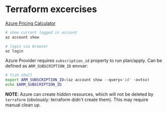 # Terraform excercises

[Azure Pricing Calculator](https://azure.microsoft.com/en-us/pricing/calculator/)

```bash
# show current logged in account
az account show

# login via browser
az login
```

Azure Provider requires `subscription_id` property to run plan/apply.
Can be defined as `ARM_SUBSCRIPTION_ID` envvar:

```bash
# fish shell
export ARM_SUBSCRIPTION_ID=(az account show --query='id' -o=tsv)
echo $ARM_SUBSCRIPTION_ID
```

**NOTE**: Azure can create _hidden_ resources, which will not be deleted by `terraform`
(obviously: terraform didn't create them). This may require manual clean up.
